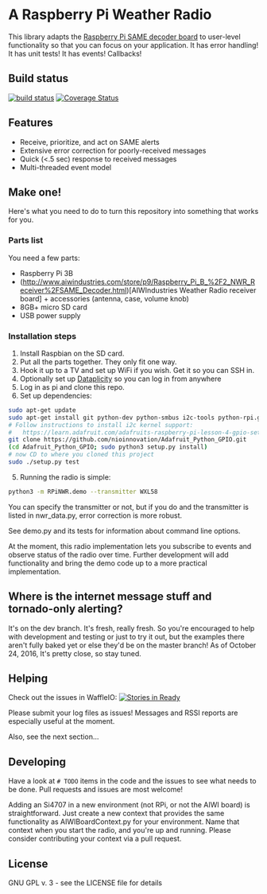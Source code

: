 # A Raspberry Pi Weather Radio

This library adapts the [Raspberry Pi SAME decoder board](http://www.aiwindustries.com/store/p9/Raspberry_Pi_B_%2F2_NWR_Receiver%2FSAME_Decoder.html) to user-level
functionality so that you can focus on your application.  It has
error handling!  It has unit tests!  It has events!  Callbacks!

## Build status
[![build status](https://travis-ci.org/ke4roh/RPiNWR.svg?branch=master)](https://travis-ci.org/ke4roh/RPiNWR/branches)
[![Coverage Status](https://coveralls.io/repos/github/ke4roh/RPiNWR/badge.svg?branch=master)](https://coveralls.io/github/ke4roh/RPiNWR?branch=master)

## Features
* Receive, prioritize, and act on SAME alerts
* Extensive error correction for poorly-received messages
* Quick (<.5 sec) response to received messages
* Multi-threaded event model

## Make one!
Here's what you need to do to turn this repository into something that works for you.

### Parts list
You need  a few parts:
* Raspberry Pi 3B
* (http://www.aiwindustries.com/store/p9/Raspberry_Pi_B_%2F2_NWR_Receiver%2FSAME_Decoder.html)[AIWIndustries Weather Radio receiver board] + accessories (antenna, case, volume knob)
* 8GB+ micro SD card
* USB power supply

### Installation steps
1. Install Raspbian on the SD card.
2. Put all the parts together.  They only fit one way.
3. Hook it up to a TV and set up WiFi if you wish.  Get it so you can SSH in.
4. Optionally set up [Dataplicity](https://www.dataplicity.com/) so you can log in from anywhere
5. Log in as pi and clone this repo.
6. Set up dependencies:

```bash
sudo apt-get update
sudo apt-get install git python-dev python-smbus i2c-tools python-rpi.gpio python3-rpi.gpio libxml2-dev libxslt1-dev python-shapely
# Follow instructions to install i2c kernel support:
#   https://learn.adafruit.com/adafruits-raspberry-pi-lesson-4-gpio-setup/configuring-i2c
git clone https://github.com/nioinnovation/Adafruit_Python_GPIO.git
(cd Adafruit_Python_GPIO; sudo python3 setup.py install)
# now CD to where you cloned this project
sudo ./setup.py test
```

5. Running the radio is simple:
```bash
python3 -m RPiNWR.demo --transmitter WXL58
```

You can specify the transmitter or not, but if you do and the 
transmitter is listed in nwr_data.py, error correction is 
more robust.  

See demo.py and its tests for information about command line options.

At the moment, this radio implementation lets you subscribe to events
and observe status of the radio over time.  Further development will
add functionality and bring the demo code up to a more practical 
implementation.  

## Where is the internet message stuff and tornado-only alerting?
It's on the dev branch.  It's fresh, really fresh.  So you're encouraged to help with development and testing or just to try it out, but the examples there aren't fully baked yet or else they'd be on the master branch!  As of October 24, 2016, It's pretty close, so stay tuned.

## Helping
Check out the issues in WaffleIO:
[![Stories in Ready](https://badge.waffle.io/ke4roh/RPiNWR.svg?label=ready&title=Ready)](http://waffle.io/ke4roh/RPiNWR)

Please submit your log files as issues! Messages and RSSI reports are 
especially useful at the moment.  

Also, see the next section...

## Developing
Have a look at ```# TODO``` items in the code and the issues to see what
needs to be done.  Pull requests and issues are most welcome!

Adding an Si4707 in a new environment (not RPi, or not the AIWI board)
is straightforward.  Just create a new context that provides the same
functionality as AIWIBoardContext.py for your environment.  Name that
context when you start the radio, and you're up and running.  Please
consider contributing your context via a pull request. 

## License
GNU GPL v. 3 - see the LICENSE file for details

